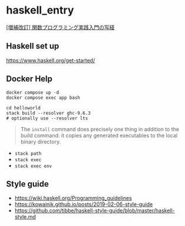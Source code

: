 # haskell_entry
[[増補改訂] 関数プログラミング実践入門の写経](https://gihyo.jp/book/2016/978-4-7741-8390-9)

## Haskell set up

https://www.haskell.org/get-started/

## Docker Help

```
docker compose up -d
docker compose exec app bash

cd helloworld
stack build --resolver ghc-9.6.3
# optionally use --resolver lts
```

> The `install` command does precisely one thing in addition to the build command: it copies any generated executables to the local binary directory.

- `stack path`
- `stack exec`
- `stack exec env`

## Style guide

- https://wiki.haskell.org/Programming_guidelines
- https://kowainik.github.io/posts/2019-02-06-style-guide
- https://github.com/tibbe/haskell-style-guide/blob/master/haskell-style.md
